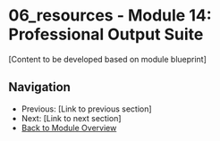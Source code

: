 # 06_resources - Module 14: Professional Output Suite

[Content to be developed based on module blueprint]

## Navigation
- Previous: [Link to previous section]
- Next: [Link to next section]
- [Back to Module Overview](README.md)
